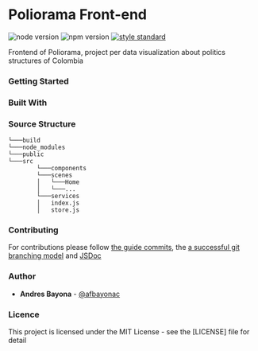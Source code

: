 # Poliorama Front-end 

![node version][1]
![npm version][2] 
[![style standard][4]][5]

Frontend of Poliorama, project per data visualization about politics structures of Colombia

### Getting Started

### Built With

### Source Structure

    └───build
    └───node_modules
    └───public
    └───src
            └───components
            └───scenes
            │   └───Home
            │   └───...
            └───services
            │   index.js
            │   store.js
        
### Contributing

For contributions please follow  [the guide commits][6], the 
[a successful git branching model][7] and [JSDoc][8]
 
### Author

- **Andres Bayona**  - [@afbayonac](https://twitter.com/afbayonac)

### Licence

This project is licensed under the MIT License - see the [LICENSE] file for detail


[1]: https://img.shields.io/static/v1?label=node&message=12.13.1&color=blue&style=flat-square
[2]: https://img.shields.io/static/v1?label=npm&message=6.12.1&color=blue&style=flat-square
[3]: https://github.com/afbayonac/poliorama-backend/blob/master/LICENSE
[4]: https://img.shields.io/badge/code_style-standard-brightgreen.svg?style=flat-square
[5]: https://standardjs.com
[6]: https://github.com/afbayonac/styleguide-git-commit-message
[7]: https://nvie.com/posts/a-successful-git-branching-model/
[8]: https://jsdoc.app/
